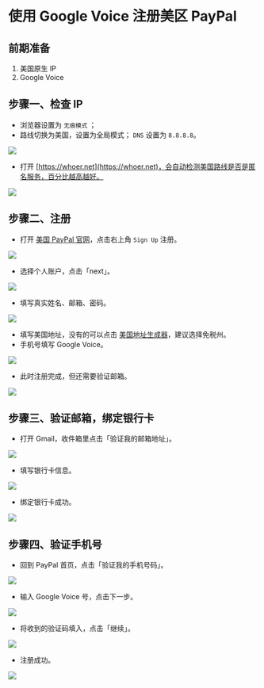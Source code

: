 # 使用 Google Voice 注册美区 PayPal

## 前期准备

1. 美国原生 IP
2. Google Voice


## 步骤一、检查 IP
* 浏览器设置为 `无痕模式` ；
* 路线切换为美国，设置为全局模式；
`DNS` 设置为 `8.8.8.8`。

![](pic/001.jpg)

* 打开 [https://whoer.net](https://whoer.net)，会自动检测美国路线是否是匿名服务，百分比越高越好。

![](pic/002.jpg)

## 步骤二、注册
* 打开 [美国 PayPal 官网](https://www.paypal.com/us/webapps/mpp/home)，点击右上角 `Sign Up` 注册。

![](pic/003.png)

* 选择个人账户，点击「next」。

![](pic/004.png)

* 填写真实姓名、邮箱、密码。

![](pic/005.png)

* 填写美国地址，没有的可以点击 [美国地址生成器](https://www.fakeaddressgenerator.com/Random_Address/US_California)，建议选择免税州。
* 手机号填写 Google Voice。

![](pic/006.png)

* 此时注册完成，但还需要验证邮箱。

![](pic/007.png)

## 步骤三、验证邮箱，绑定银行卡
* 打开 Gmail，收件箱里点击「验证我的邮箱地址」。

![](pic/008.png)

* 填写银行卡信息。

![](pic/009.png)

* 绑定银行卡成功。

![](pic/0010.png)

## 步骤四、验证手机号
* 回到 PayPal 首页，点击「验证我的手机号码」。

![](pic/0011.png)

* 输入 Google Voice 号，点击下一步。

![](pic/0012.png)

* 将收到的验证码填入，点击「继续」。

![](pic/0013.png)

* 注册成功。

![](pic/0014.png)



